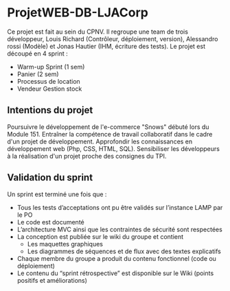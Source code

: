 # ProjetWEB-DB-LJACorp
Ce projet est fait au sein du CPNV. Il regroupe une team de trois développeur, Louis Richard (Contrôleur, déploiement, version), Alessandro rossi (Modèle) et Jonas Hautier (IHM, écriture des tests). Le projet est découpé en 4 sprint :
- Warm-up Sprint (1 sem)
- Panier (2 sem)
- Processus de location
- Vendeur Gestion stock

## Intentions du projet
Poursuivre le développement de l'e-commerce "Snows" débuté lors du Module 151.
Entraîner la compétence de travail collaboratif dans le cadre d'un projet de développement.
Approfondir les connaissances en développement web (Php, CSS, HTML, SQL).
Sensibiliser les développeurs à la réalisation d'un projet proche des consignes du TPI.

## Validation du sprint
Un sprint est terminé une fois que :
- Tous les tests d’acceptations ont pu être validés sur l’instance LAMP par le PO
- Le code est documenté
- L’architecture MVC ainsi que les contraintes de sécurité sont respectées
- La conception est publiée sur le wiki du groupe et contient
  - Les maquettes graphiques
  - Les diagrammes de séquences et de flux avec des textes explicatifs
- Chaque membre du groupe a produit du contenu fonctionnel (code ou déploiement)
- Le contenu du “sprint rétrospective” est disponible sur le Wiki (points positifs et améliorations)

